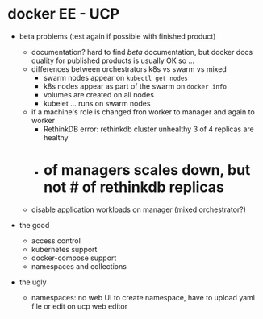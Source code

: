 # docker EE - UCP

* beta problems (test again if possible with finished product)
    * documentation? hard to find _beta_ documentation, but docker docs quality for published products is usually OK so ...
    * differences between orchestrators k8s vs swarm vs mixed
        * swarm nodes appear on ``kubectl get nodes``
        * k8s nodes appear as part of the swarm on ``docker info``
        * volumes are created on all nodes
        * kubelet ... runs on swarm nodes
    * if a machine's role is changed fron worker to manager and again to worker
        * RethinkDB error: rethinkdb cluster unhealthy 3 of 4 replicas are healthy
        * # of managers scales down, but not # of rethinkdb replicas
    * disable application workloads on manager (mixed orchestrator?)

* the good
    * access control
    * kubernetes support
    * docker-compose support
    * namespaces and collections

* the ugly
    * namespaces: no web UI to create namespace, have to upload yaml file or edit on ucp web editor
